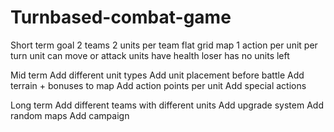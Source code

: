 # Turnbased-combat-game

Short term goal
2 teams
2 units per team
flat grid map
1 action per unit per turn
unit can move or attack
units have health
loser has no units left

Mid term
Add different unit types
Add unit placement before battle
Add terrain + bonuses to map
Add action points per unit
Add special actions

Long term
Add different teams with different units
Add upgrade system
Add random maps
Add campaign
